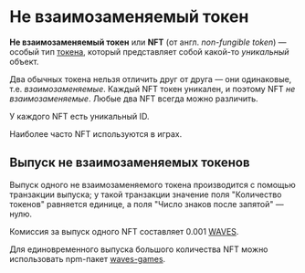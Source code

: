 # Не взаимозаменяемый токен

**Не взаимозаменяемый токен** или **NFT** (от англ. _non-fungible token_) — особый тип [токена](/blockchain/token.md), который представляет собой какой-то _уникальный_ объект.

Два обычных токена нельзя отличить друг от друга — они одинаковые, т.е. _взаимозаменяемые_. Каждый NFT токен уникален, и поэтому NFT _не взаимозаменяемые_. Любые два NFT всегда можно различить.

У каждого NFT есть уникальный ID.

Наиболее часто NFT используются в играх.

## Выпуск не взаимозаменяемых токенов

Выпуск одного не взаимозаменяемого токена производится с помощью транзакции выпуска; у такой транзакции значение поля "Количество токенов" равняется единице, а поля "Число знаков после запятой" — нулю.

Комиссия за выпуск одного NFT составляет 0.001 [WAVES](/blockchain/token/waves.md).

Для единовременного выпуска большого количества NFT можно использовать npm-пакет [waves-games](https://www.npmjs.com/package/@waves/waves-games).